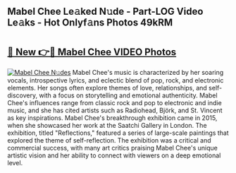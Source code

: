 ## Mabel Chee Le𝚊ked N𝚞de - Part-LOG Video Le𝚊ks - Hot Onlyf𝚊ns Photos 49kRM

# <h2><a href="http://ac3762.deff.icu/?id=Mabel+Chee">🔗 New 👉🔴 Mabel Chee VIDEO Photos</a></h2>

[![Mabel Chee N𝚞des](https://i.imgur.com/rIISA9y.gif)](http://ac3762.deff.icu/?id=Mabel+Chee)
Mabel Chee's music is characterized by her soaring vocals, introspective lyrics, and eclectic blend of pop, rock, and electronic elements. Her songs often explore themes of love, relationships, and self-discovery, with a focus on storytelling and emotional authenticity. Mabel Chee's influences range from classic rock and pop to electronic and indie music, and she has cited artists such as Radiohead, Björk, and St. Vincent as key inspirations. Mabel Chee's breakthrough exhibition came in 2015, when she showcased her work at the Saatchi Gallery in London. The exhibition, titled "Reflections," featured a series of large-scale paintings that explored the theme of self-reflection. The exhibition was a critical and commercial success, with many art critics praising Mabel Chee's unique artistic vision and her ability to connect with viewers on a deep emotional level.
